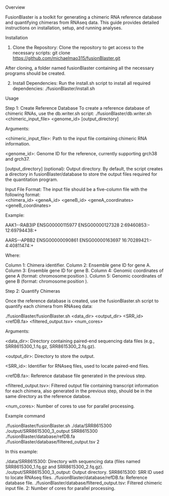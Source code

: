 Overview

FusionBlaster is a toolkit for generating a chimeric RNA reference database and quantifying chimeras from RNAseq data. This guide provides detailed instructions on installation, setup, and running analyses.

Installation

1. Clone the Repository: Clone the repository to get access to the necessary scripts:
git clone https://github.com/michaelmao315/fusionBlaster.git

After cloning, a folder named fusionBlaster containing all the necessary programs should be created.


2. Install Dependencies: Run the install.sh script to install all required dependencies:
./fusionBlaster/install.sh

Usage

Step 1: Create Reference Database
To create a reference database of chimeric RNAs, use the db.writer.sh script:
./fusionBlaster/db.writer.sh <chimeric_input_file> <genome_id> [output_directory]

Arguments:

<chimeric_input_file>: Path to the input file containing chimeric RNA information.

<genome_id>: Genome ID for the reference, currently supporting grch38 and grch37.

[output_directory] (optional): Output directory. By default, the script creates a directory in fusionBlaster/database to store the output files required for the quantitation program.

Input File Format: The input file should be a five-column file with the following format:  
<chimera_id>   <geneA_id>   <geneB_id>   <geneA_coordinates>   <geneB_coordinates>

Example: 

AAK1--RAB3IP   ENSG00000115977   ENSG00000127328   2:69460853:-   12:69794438:+

AARS--APBB2    ENSG00000090861   ENSG00000163697   16:70289421:-   4:40811474:+

Where:

Column 1: Chimera identifier.
Column 2: Ensemble gene ID for gene A.
Column 3: Ensemble gene ID for gene B.
Column 4: Genomic coordinates of gene A (format: chromosome:position
).
Column 5: Genomic coordinates of gene B (format: chromosome:position
).

Step 2: Quantify Chimeras

Once the reference database is created, use the fusionBlaster.sh script to quantify each chimera from RNAseq data:

./fusionBlaster/fusionBlaster.sh <data_dir> <output_dir> <SRR_id> <refDB.fa> <filtered_output.tsv> <num_cores>

Arguments:

<data_dir>: Directory containing paired-end sequencing data files (e.g., SRR8615300_1.fq.gz, SRR8615300_2.fq.gz).

<output_dir>: Directory to store the output.

<SRR_id>: Identifier for RNAseq files, used to locate paired-end files.

<refDB.fa>: Reference database file generated in the previous step.

<filtered_output.tsv>: Filtered output file containing transcript information for each chimera, also generated in the previous step, should be in the same directory as the reference databse.

<num_cores>: Number of cores to use for parallel processing.

Example command

./fusionBlaster/fusionBlaster.sh ./data/SRR8615300 ./output/SRR8615300_3_output SRR8615300 ./fusionBlaster/database/refDB.fa ./fusionBlaster/database/filtered_output.tsv 2


In this example:

./data/SRR8615300: Directory with sequencing data (files named SRR8615300_1.fq.gz and SRR8615300_2.fq.gz).
./output/SRR8615300_3_output: Output directory.
SRR8615300: SRR ID used to locate RNAseq files.
./fusionBlaster/database/refDB.fa: Reference database file.
./fusionBlaster/database/filtered_output.tsv: Filtered chimeric input file.
2: Number of cores for parallel processing.


